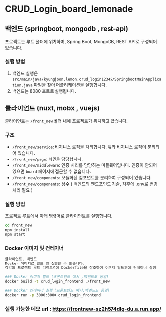 # CRUD_Login_board_lemonade

## 백엔드 (springboot, mongodb , rest-api)

프로젝트는 루트 폴더에 위치하며, Spring Boot, MongoDB, REST API로 구성되어 있습니다.

### 실행 방법

1. 백엔드 실행은 `src/main/java/kyungjoon.lemon.crud_login12345/SpringbootMainApplication.java` 파일을 찾아 어플리케이션을 실행합니다.
2. 백엔드는 8080 포트로 실행됩니다.

## 클라이언트 (nuxt, mobx , vuejs)

클라이언트는 `/front_new` 폴더 내에 프로젝트가 위치하고 있습니다.

### 구조

- `/front_new/service`: 비지니스 로직을 처리합니다. 뷰와 비지니스 로직이 분리되어 있습니다.
- `/front_new/page`: 화면을 담당합니다.
- `/front_new/middleware`: 인증 처리를 담당하는 미들웨어입니다. 인증이 안되어 있으면 `board` 페이지에 접근할 수 없습니다.
- `/front_new/components`: 모듈화된 컴포넌트를 분리하여 구성되어 있습니다.
-  `/front_new/components`: 상수 ( 백엔드의 엔드포인드 기술, 차후에 .env로 변경 처리 필요 )

### 실행 방법

프로젝트 루트에서 아래 명령어로 클라이언트를 실행합니다.

```bash
cd front_new
npm install
npm start
```

### Docker 이미지 및 컨테이너
```bash
클라이언트, 백엔드 
Docker 이미지로 빌드 및 실행할 수 있습니다. 
각각의 프로젝트 루트 디렉토리에 Dockerfile을 참조하여 이미지 빌드후에 컨테이너 실행

### Docker 이미지 빌드 (프론트엔드 예시 ,백엔드도 동일)
docker build -t crud_login_frontend ./front_new

### Docker 컨테이너 실행 (프론트엔드 예시,백엔드도 동일)
docker run -p 3000:3000 crud_login_frontend
```

### 실행 가능한 데모 url : https://frontnew-sz2h574dlq-du.a.run.app/
 
 
